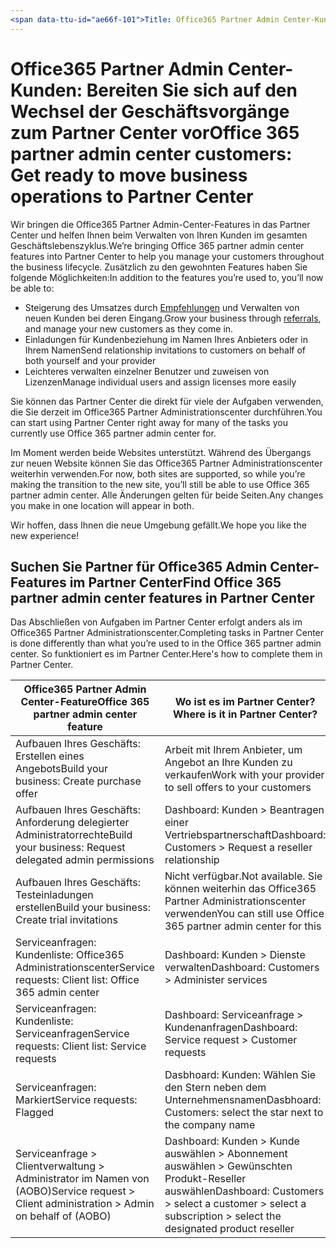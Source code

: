 ```yaml
---
<span data-ttu-id="ae66f-101">Title: Office365 Partner Admin Center-Kunden: Vorbereitungen auf den Wechsel der Geschäftsvorgänge zum Partner Center | Partner Center-Beschreibung: Wichtige Überlegungen für Office365 Partner Admin Center-Kunden bei der Migration zum Partner Center ms.prod: Autor: KPacquer</span><span class="sxs-lookup"><span data-stu-id="ae66f-101">title: Office 365 partner admin center customers: Get ready to move business operations to Partner Center | Partner Center description: Key considerations for Office 365 partner admin center customers when migrating to Partner Center ms.prod: author: KPacquer</span></span>
---
```


# <a name="office-365-partner-admin-center-customers-get-ready-to-move-business-operations-to-partner-center"></a><span data-ttu-id="ae66f-102">Office365 Partner Admin Center-Kunden: Bereiten Sie sich auf den Wechsel der Geschäftsvorgänge zum Partner Center vor</span><span class="sxs-lookup"><span data-stu-id="ae66f-102">Office 365 partner admin center customers: Get ready to move business operations to Partner Center</span></span>

<span data-ttu-id="ae66f-103">Wir bringen die Office365 Partner Admin-Center-Features in das Partner Center und helfen Ihnen beim Verwalten von Ihren Kunden im gesamten Geschäftslebenszyklus.</span><span class="sxs-lookup"><span data-stu-id="ae66f-103">We’re bringing Office 365 partner admin center features into Partner Center to help you manage your customers throughout the business lifecycle.</span></span> <span data-ttu-id="ae66f-104">Zusätzlich zu den gewohnten Features haben Sie folgende Möglichkeiten:</span><span class="sxs-lookup"><span data-stu-id="ae66f-104">In addition to the features you’re used to, you’ll now be able to:</span></span> 

*  <span data-ttu-id="ae66f-105">Steigerung des Umsatzes durch [Empfehlungen](referrals.md) und Verwalten von neuen Kunden bei deren Eingang.</span><span class="sxs-lookup"><span data-stu-id="ae66f-105">Grow your business through [referrals](referrals.md), and manage your new customers as they come in.</span></span>
*  <span data-ttu-id="ae66f-106">Einladungen für Kundenbeziehung im Namen Ihres Anbieters oder in Ihrem Namen</span><span class="sxs-lookup"><span data-stu-id="ae66f-106">Send relationship invitations to customers on behalf of both yourself and your provider</span></span>
*  <span data-ttu-id="ae66f-107">Leichteres verwalten einzelner Benutzer und zuweisen von Lizenzen</span><span class="sxs-lookup"><span data-stu-id="ae66f-107">Manage individual users and assign licenses more easily</span></span>

<span data-ttu-id="ae66f-108">Sie können das Partner Center die direkt für viele der Aufgaben verwenden, die Sie derzeit im Office365 Partner Administrationscenter durchführen.</span><span class="sxs-lookup"><span data-stu-id="ae66f-108">You can start using Partner Center right away for many of the tasks you currently use Office 365 partner admin center for.</span></span> 

<span data-ttu-id="ae66f-109">Im Moment werden beide Websites unterstützt. Während des Übergangs zur neuen Website können Sie das Office365 Partner Administrationscenter weiterhin verwenden.</span><span class="sxs-lookup"><span data-stu-id="ae66f-109">For now, both sites are supported, so while you’re making the transition to the new site, you’ll still be able to use Office 365 partner admin center.</span></span> <span data-ttu-id="ae66f-110">Alle Änderungen gelten für beide Seiten.</span><span class="sxs-lookup"><span data-stu-id="ae66f-110">Any changes you make in one location will appear in both.</span></span>

<span data-ttu-id="ae66f-111">Wir hoffen, dass Ihnen die neue Umgebung gefällt.</span><span class="sxs-lookup"><span data-stu-id="ae66f-111">We hope you like the new experience!</span></span>

## <a name="find-office-365-partner-admin-center-features-in-partner-center"></a><span data-ttu-id="ae66f-112">Suchen Sie Partner für Office365 Admin Center-Features im Partner Center</span><span class="sxs-lookup"><span data-stu-id="ae66f-112">Find Office 365 partner admin center features in Partner Center</span></span>

<span data-ttu-id="ae66f-113">Das Abschließen von Aufgaben im Partner Center erfolgt anders als im Office365 Partner Administrationscenter.</span><span class="sxs-lookup"><span data-stu-id="ae66f-113">Completing tasks in Partner Center is done differently than what you’re used to in the Office 365 partner admin center.</span></span> <span data-ttu-id="ae66f-114">So funktioniert es im Partner Center.</span><span class="sxs-lookup"><span data-stu-id="ae66f-114">Here's how to complete them in Partner Center.</span></span>

| <span data-ttu-id="ae66f-115">Office365 Partner Admin Center-Feature</span><span class="sxs-lookup"><span data-stu-id="ae66f-115">Office 365 partner admin center feature</span></span>                       | <span data-ttu-id="ae66f-116">Wo ist es im Partner Center?</span><span class="sxs-lookup"><span data-stu-id="ae66f-116">Where is it in Partner Center?</span></span> | 
|   -----------------------------------------------  | -------------- |
| <span data-ttu-id="ae66f-117">Aufbauen Ihres Geschäfts: Erstellen eines Angebots</span><span class="sxs-lookup"><span data-stu-id="ae66f-117">Build your business: Create purchase offer</span></span> | <span data-ttu-id="ae66f-118">Arbeit mit Ihrem Anbieter, um Angebot an Ihre Kunden zu verkaufen</span><span class="sxs-lookup"><span data-stu-id="ae66f-118">Work with your provider to sell offers to your customers</span></span> |
| <span data-ttu-id="ae66f-119">Aufbauen Ihres Geschäfts: Anforderung delegierter Administratorrechte</span><span class="sxs-lookup"><span data-stu-id="ae66f-119">Build your business: Request delegated admin permissions</span></span> | <span data-ttu-id="ae66f-120">Dashboard: Kunden > Beantragen einer Vertriebspartnerschaft</span><span class="sxs-lookup"><span data-stu-id="ae66f-120">Dashboard: Customers > Request a reseller relationship</span></span> |
| <span data-ttu-id="ae66f-121">Aufbauen Ihres Geschäfts: Testeinladungen erstellen</span><span class="sxs-lookup"><span data-stu-id="ae66f-121">Build your business: Create trial invitations</span></span> | <span data-ttu-id="ae66f-122">Nicht verfügbar.</span><span class="sxs-lookup"><span data-stu-id="ae66f-122">Not available.</span></span> <span data-ttu-id="ae66f-123">Sie können weiterhin das Office365 Partner Administrationscenter verwenden</span><span class="sxs-lookup"><span data-stu-id="ae66f-123">You can still use Office 365 partner admin center for this</span></span> |
| <span data-ttu-id="ae66f-124">Serviceanfragen: Kundenliste: Office365 Administrationscenter</span><span class="sxs-lookup"><span data-stu-id="ae66f-124">Service requests: Client list: Office 365 admin center</span></span> | <span data-ttu-id="ae66f-125">Dashboard: Kunden > Dienste verwalten</span><span class="sxs-lookup"><span data-stu-id="ae66f-125">Dashboard: Customers > Administer services</span></span> |
| <span data-ttu-id="ae66f-126">Serviceanfragen: Kundenliste: Serviceanfragen</span><span class="sxs-lookup"><span data-stu-id="ae66f-126">Service requests: Client list: Service requests</span></span> | <span data-ttu-id="ae66f-127">Dashboard: Serviceanfrage > Kundenanfragen</span><span class="sxs-lookup"><span data-stu-id="ae66f-127">Dashboard: Service request > Customer requests</span></span> |
| <span data-ttu-id="ae66f-128">Serviceanfragen: Markiert</span><span class="sxs-lookup"><span data-stu-id="ae66f-128">Service requests: Flagged</span></span> | <span data-ttu-id="ae66f-129">Dasbhoard: Kunden: Wählen Sie den Stern neben dem Unternehmensnamen</span><span class="sxs-lookup"><span data-stu-id="ae66f-129">Dasbhoard: Customers: select the star next to the company name</span></span> |
| <span data-ttu-id="ae66f-130">Serviceanfrage > Clientverwaltung > Administrator im Namen von (AOBO)</span><span class="sxs-lookup"><span data-stu-id="ae66f-130">Service request > Client administration > Admin on behalf of (AOBO)</span></span> | <span data-ttu-id="ae66f-131">Dashboard: Kunden > Kunde auswählen > Abonnement auswählen > Gewünschten Produkt-Reseller auswählen</span><span class="sxs-lookup"><span data-stu-id="ae66f-131">Dashboard: Customers > select a customer > select a subscription > select the designated product reseller</span></span> |

